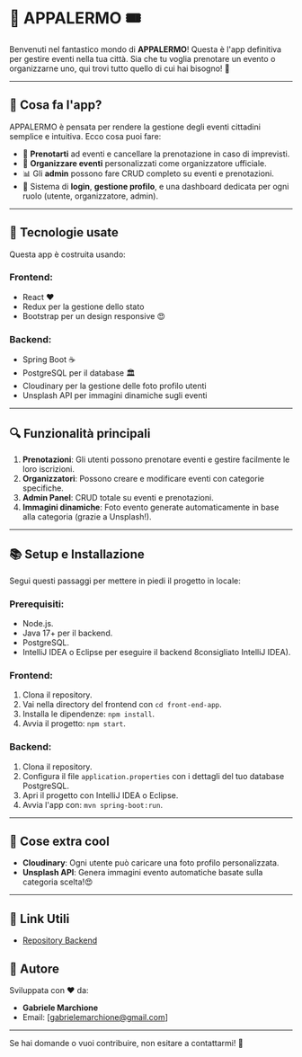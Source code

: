 # 🎉 **APPALERMO** 🎟️

Benvenuti nel fantastico mondo di **APPALERMO**! Questa è l'app definitiva per gestire eventi nella tua città. Sia che tu voglia prenotare un evento o organizzarne uno, qui trovi tutto quello di cui hai bisogno! 🌟

---

## 🚀 **Cosa fa l'app?**
APPALERMO è pensata per rendere la gestione degli eventi cittadini semplice e intuitiva. Ecco cosa puoi fare:

- 📅 **Prenotarti** ad eventi e cancellare la prenotazione in caso di imprevisti.
- 🎤 **Organizzare eventi** personalizzati come organizzatore ufficiale.
- 📊 Gli **admin** possono fare CRUD completo su eventi e prenotazioni.
- 🔑 Sistema di **login**, **gestione profilo**, e una dashboard dedicata per ogni ruolo (utente, organizzatore, admin).

---

## 🔧 **Tecnologie usate**
Questa app è costruita usando:

### **Frontend**:
- React ❤️
- Redux per la gestione dello stato
- Bootstrap per un design responsive 😍

### **Backend**:
- Spring Boot ☕
- PostgreSQL per il database 🏛️
- Cloudinary per la gestione delle foto profilo utenti
- Unsplash API per immagini dinamiche sugli eventi

---

## 🔍 **Funzionalità principali**
1. **Prenotazioni**: Gli utenti possono prenotare eventi e gestire facilmente le loro iscrizioni.
2. **Organizzatori**: Possono creare e modificare eventi con categorie specifiche.
3. **Admin Panel**: CRUD totale su eventi e prenotazioni.
4. **Immagini dinamiche**: Foto evento generate automaticamente in base alla categoria (grazie a Unsplash!).

---

## 📚 **Setup e Installazione**
Segui questi passaggi per mettere in piedi il progetto in locale:

### **Prerequisiti**:
- Node.js.
- Java 17+ per il backend.
- PostgreSQL.
- IntelliJ IDEA o Eclipse per eseguire il backend 8consigliato IntelliJ IDEA).

### **Frontend**:
1. Clona il repository.
2. Vai nella directory del frontend con `cd front-end-app`.
3. Installa le dipendenze: `npm install`.
4. Avvia il progetto: `npm start`.

### **Backend**:
1. Clona il repository.
2. Configura il file `application.properties` con i dettagli del tuo database PostgreSQL.
3. Apri il progetto con IntelliJ IDEA o Eclipse.
4. Avvia l'app con: `mvn spring-boot:run`.

---

## 🔌 **Cose extra cool**
- **Cloudinary**: Ogni utente può caricare una foto profilo personalizzata.
- **Unsplash API**: Genera immagini evento automatiche basate sulla categoria scelta!😍

---

## 🔗 **Link Utili**
- [Repository Backend](https://github.com/gabrielemarchione/appalermo)

## 🔸 **Autore**
Sviluppata con ❤️ da:
- **Gabriele Marchione**
- Email: [gabrielemarchione@gmail.com]

---

Se hai domande o vuoi contribuire, non esitare a contattarmi! 🙌

